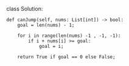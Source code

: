 class Solution:

    def canJump(self, nums: List[int]) -> bool:
        goal = len(nums) - 1;
        
        for i in range(len(nums) -1 , -1, -1):
            if i + nums[i] >= goal:
                goal = i;
        
        return True if goal == 0 else False;
